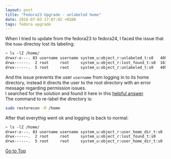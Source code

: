 ```yaml
---
layout: post
title: "Fedora23 Upgrade - unlabeled home"
date: 2016-07-03 17:07:02 +0200
tags: fedora upgrade
---
```

<a name="Top" />

When I tried to update from the fedora23 to fedora24, I faced the issue that the `home` directoy lost its labeling:

```bash
> ls -lZ /home/
drwxr-x---. 83 username username system_u:object_r:unlabeled_t:s0   4096 Jun 22 14:55 username
drwx------.  2 root     root     system_u:object_r:lost_found_t:s0  16384 Sep 30 2015 lost+found
drwx------.  5 root     root     system_u:object_r:unlabeled_t:s0   4096 Jan 13 11:48 testuser
```
And the issue prevents the user `username` from logging in to its home directory, instead it directs the user to the root directory with an error message regarding permission issues.  
I searched for the solution and found it here in this [helpful answer](http://forums.fedoraforum.org/showpost.php?p=1587276&postcount=2).  
The command to re-label the directory is:

```bash
sudo restorecon -R /home
```

After that everythig went ok and logging is back to normal:

```bash
> ls -lZ /home/
drwxr-x---. 83 username username system_u:object_r:user_home_dir_t:s0  4096 Jun 22 14:55 username
drwx------.  2 root     root     system_u:object_r:lost_found_t:s0     16384 Sep 30 2015 lost+found
drwx------.  5 root     root     system_u:object_r:user_home_dir_t:s0  4096 Jan 13 11:48 testuser
```
[Go to Top](#Top)
